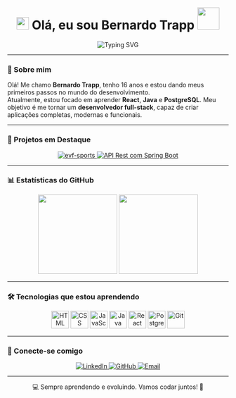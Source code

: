 <h1 align="center">
  <img src="https://media.giphy.com/media/hvRJCLFzcasrR4ia7z/giphy.gif" width="28">
  Olá, eu sou Bernardo Trapp <img src="https://media.giphy.com/media/12oufCB0MyZ1Go/giphy.gif" width="50">
</h1>

<p align="center">
  <img src="https://readme-typing-svg.demolab.com?font=Fira+Code&weight=500&size=24&pause=1000&color=33A2FF&center=true&vCenter=true&width=435&lines=Bem-vindo+ao+meu+perfil!;101010" alt="Typing SVG" />
</p>

---

### 🚀 Sobre mim

Olá! Me chamo **Bernardo Trapp**, tenho 16 anos e estou dando meus primeiros passos no mundo do desenvolvimento.  
Atualmente, estou focado em aprender **React**, **Java** e **PostgreSQL**. Meu objetivo é me tornar um **desenvolvedor full-stack**, capaz de criar aplicações completas, modernas e funcionais.  

---

### 📌 Projetos em Destaque

<p align="center">
  <a href="https://github.com/StitchJaooo/evf-sports">
    <img src="https://github-readme-stats.vercel.app/api/pin/?username=StitchJaooo&repo=evf-sports&theme=tokyonight" alt="evf-sports" />
  </a>
  <a href="https://github.com/berTrapp/API-Rest-com-Spring-Boot">
    <img src="https://github-readme-stats.vercel.app/api/pin/?username=berTrapp&repo=API-Rest-com-Spring-Boot&theme=tokyonight" alt="API Rest com Spring Boot" />
  </a>
</p>

---

### 📊 Estatísticas do GitHub

<div align="center">
  <img height="180em" src="https://github-readme-stats.vercel.app/api?username=berTrapp&show_icons=true&theme=tokyonight&include_all_commits=true&locale=pt-br" />
  <img height="180em" src="https://github-readme-stats.vercel.app/api/top-langs/?username=berTrapp&theme=tokyonight&layout=compact&custom_title=Tecnologias+Mais+Usadas&langs_count=6" />
</div>

---

### 🛠️ Tecnologias que estou aprendendo

<p align="center">
  <img alt="HTML" title="HTML" width="40px" src="https://cdn.jsdelivr.net/gh/devicons/devicon/icons/html5/html5-original.svg" />
  <img alt="CSS" title="CSS" width="40px" src="https://cdn.jsdelivr.net/gh/devicons/devicon/icons/css3/css3-original.svg" />
  <img alt="JavaScript" title="JavaScript" width="40px" src="https://cdn.jsdelivr.net/gh/devicons/devicon/icons/javascript/javascript-original.svg" />
  <img alt="Java" title="Java" width="40px" src="https://cdn.jsdelivr.net/gh/devicons/devicon/icons/java/java-original.svg" />
  <img alt="React" title="React" width="40px" src="https://cdn.jsdelivr.net/gh/devicons/devicon/icons/react/react-original.svg" />
  <img alt="PostgreSQL" title="PostgreSQL" width="40px" src="https://cdn.jsdelivr.net/gh/devicons/devicon/icons/postgresql/postgresql-original.svg" />
  <img alt="Git" title="Git" width="40px" src="https://cdn.jsdelivr.net/gh/devicons/devicon/icons/git/git-original.svg" />
</p>

---

### 🤝 Conecte-se comigo

<p align="center">
  <a href="https://www.linkedin.com/in/bernardo-trapp-8284b82b3/">
    <img alt="LinkedIn" src="https://img.shields.io/badge/-LinkedIn-0077B5?style=for-the-badge&logo=linkedin&logoColor=white" />
  </a>
  <a href="https://github.com/berTrapp">
    <img alt="GitHub" src="https://img.shields.io/badge/-GitHub-181717?style=for-the-badge&logo=github&logoColor=white" />
  </a>
  <a href="mailto:bernardo.trappp@gmail.com">
    <img alt="Email" src="https://img.shields.io/badge/-Email-EA4335?style=for-the-badge&logo=gmail&logoColor=white" />
  </a>
</p>

---

<p align="center">💻 Sempre aprendendo e evoluindo. Vamos codar juntos! 🚀</p>
